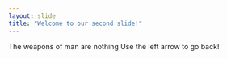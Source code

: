 ```yaml
---
layout: slide
title: "Welcome to our second slide!"
---
```

The weapons of man are nothing
Use the left arrow to go back!
